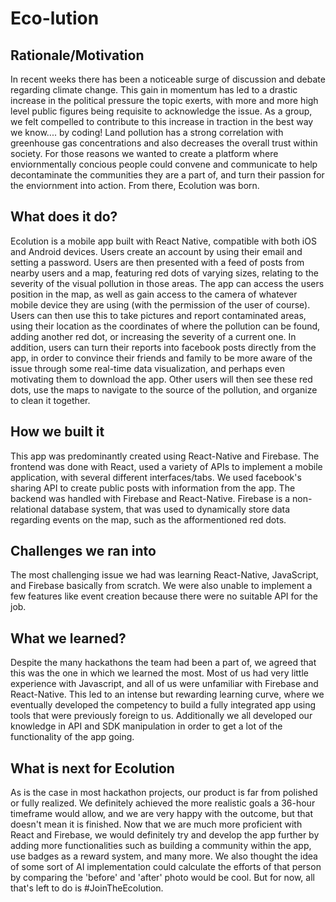 # Eco-lution
## Rationale/Motivation
In recent weeks there has been a noticeable surge of discussion and debate regarding climate change. This gain in momentum has led to a drastic increase in the political pressure the topic exerts, with more and more high level public figures being requisite to acknowledge the issue. As a group, we felt compelled to contribute to this increase in traction in the best way we know.... by coding! 
Land pollution has a strong correlation with greenhouse gas concentrations and also decreases the overall trust within society. For those reasons we wanted to create a platform where enviornmentally concious people could convene and communicate to help decontaminate the communities they are a part of, and turn their passion for the enviornment into action. From there, Ecolution was born. 
## What does it do?
Ecolution is a mobile app built with React Native, compatible with both iOS and Android devices. Users create an account by using their email and setting a password. Users are then presented with a feed of posts from nearby users and a map, featuring red dots of varying sizes, relating to the severity of the visual pollution in those areas. The app can access the users position in the map, as well as gain access to the camera of whatever mobile device they are using (with the permission of the user of course). Users can then use this to take pictures and report contaminated areas, using their location as the coordinates of where the pollution can be found, adding another red dot, or increasing the severity of a current one. In addition, users can turn their reports into facebook posts directly from the app, in order to convince their friends and family to be more aware of the issue through some real-time data visualization, and perhaps even motivating them to download the app. Other users will then see these red dots, use the maps to navigate to the source of the pollution, and organize to clean it together.
## How we built it
This app was predominantly created using React-Native and Firebase. The frontend was done with React, used a variety of APIs to implement a mobile application, with several different interfaces/tabs. We used facebook's sharing API to create public posts with information from the app. The backend was handled with Firebase and React-Native. Firebase is a non-relational database system, that was used to dynamically store data regarding events on the map, such as the afformentioned red dots.
## Challenges we ran into
The most challenging issue we had was learning React-Native, JavaScript, and Firebase basically from scratch. We were also unable to implement a few features like event creation because there were no suitable API for the job.
## What we learned?
Despite the many hackathons the team had been a part of, we agreed that this was the one in which we learned the most. Most of us had very little experience with Javascript, and all of us were unfamiliar with Firebase and React-Native. This led to an intense but rewarding learning curve, where we eventually developed the competency to build a fully integrated app using tools that were previously foreign to us. Additionally we all developed our knowledge in API and SDK manipulation in order to get a lot of the functionality of the app going.
## What is next for Ecolution
As is the case in most hackathon projects, our product is far from polished or fully realized. We definitely achieved the more realistic goals a 36-hour timeframe would allow, and we are very happy with the outcome, but that doesn't mean it is finished. Now that we are much more proficient with React and Firebase, we would definitely try and develop the app further by adding more functionalities such as building a community within the app, use badges as a reward system, and many more. We also thought the idea of some sort of AI implementation could calculate the efforts of that person by comparing the 'before' and 'after' photo would be cool. But for now, all that's left to do is #JoinTheEcolution.
